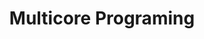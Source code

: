 ---
list_title: Note | MIT 6.172(06) - Multicore Programing
title: Multicore Programing
layout: post
mathjax: true
---
